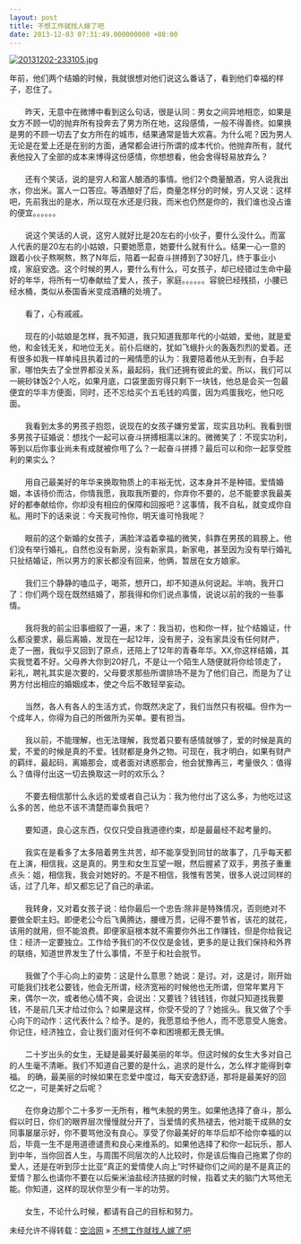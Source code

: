 ```yaml
---
layout: post
title: 不想工作就找人嫁了吧
date: 2013-12-03 07:31:49.000000000 +08:00
---
```


[![20131202-233105.jpg](http://kongqia.com/wp-content/uploads/2013/12/20131202-2331051.jpg)](http://kongqia.com/wp-content/uploads/2013/12/20131202-2331051.jpg)

年前，他们两个结婚的时候，我就很想对他们说这么番话了，看到他们幸福的样子，忍住了。  
 　　  
 　　昨天，无意中在微博中看到这么句话，很是认同：男女之间异地相恋，如果是女方不顾一切的抛弃所有投奔去了男方所在地，这段感情，一般不得善终。如果换是男的不顾一切去了女方所在的城市，结果通常是皆大欢喜。为什么呢？因为男人无论是在爱上还是在别的方面，通常都会进行所谓的成本代价。他抛弃所有，就代表他投入了全部的成本来博得这份感情，你想想看，他会舍得轻易放弃么？  
 　　  
 　　还有个笑话，说的是穷人和富人酿酒的事情。他们2个商量酿酒，穷人说我出水，你出米。富人一口答应。等酒酿好了后，商量怎样分的时候，穷人又说：这样吧，先前我出的是水，所以现在水还是归我，而米也仍然是你的，我们谁也没占谁的便宜。。。。。。  
 　　  
 　　说这个笑话的人说，这穷人就好比是20左右的小伙子，要什么没什么。而富人代表的是20左右的小姑娘，只要她愿意，她要什么就有什么。结果一心一意的跟着小伙子熬啊熬，熬了N年后，陪着一起奋斗拼搏到了30好几，终于事业小成，家庭安逸。这个时候的男人，要什么有什么，可女孩子，却已经错过生命中最好的年华，将所有一切奉献给了爱人，孩子，家庭。。。。。。容貌已经残损，小腰已经水桶，类似从泰国香米变成酒糟的处境了。  
 　　  
 　　看了，心有戚戚。  
 　　  
 　　现在的小姑娘是怎样，我不知道，我只知道我那年代的小姑娘，爱他，就是爱他，和金钱无关，和地位无关。前仆后继的，犹如飞蛾扑火的轰轰烈烈的爱着。还有很多如我一样单纯且执着过的一厢情愿的认为：我要陪着他从无到有，白手起家，哪怕失去了全世界都没关系，最起码，我们还拥有彼此的爱。所以，我们可以一碗砂钵饭2个人吃，如果月底，口袋里面穷得只剩下一块钱，他总是会买一包最便宜的华丰方便面，同时，还不忘给买个五毛钱的鸡蛋，因为鸡蛋我吃，他只吃面。  
 　　  
 　　我看到太多的男孩子抱怨，说现在的女孩子嫌穷爱富，现实且功利。我看到很多男孩子征婚说：想找个一起可以奋斗拼搏相濡以沫的。微微笑了：不现实功利，等到以后你事业尚未有成就被你甩了么？一起奋斗拼搏？最后可以和你一起享受胜利的果实么？  
 　　  
 　　用自己最美好的年华来换取物质上的丰裕无忧，这本身并不是种错。爱情婚姻，本该待价而沽，你情我愿，我取我所要的，你弃你不要的，总不能要求我最美好的都奉献给你，你却没有相应的保障和回报吧？这事情，我不自私，就变成你自私。用时下的话来说：今天我可怜你，明天谁可怜我呢？  
 　　  
 　　眼前的这个新婚的女孩子，满脸洋溢着幸福的微笑，斜靠在男孩的肩膀上。他们没有举行婚礼，自然也没有新房，没有新家具，新家电，甚至因为没有举行婚礼只扯结婚证，所以男方的家长都没有回来，他俩，暂居在女方娘家。  
 　　  
 　　我们三个静静的嗑瓜子，喝茶，想开口，却不知道从何说起。半响，我开口了：你们两个现在既然结婚了，那我得和你们说点事情，说说以前的我的一些事情。  
 　　  
 　　我将我的前尘旧事细叙了一遍，末了：我当初，也和你一样，扯个结婚证，什么都没要求，最后离婚，发现在一起12年，没有房子，没有家具没有任何财产，走了一圈，我似乎又回到了原点，还陪上了12年的青春年华。XX,你这样结婚，其实我觉着不好。父母养大你到20好几，不是让一个陌生人随便就将你给领走了，彩礼，聘礼其实是次要的，父母要求那些所谓排场不是为了他们自己，而是为了让男方付出相应的婚姻成本，使之今后不敢轻举妄动。  
 　　  
 　　当然，各人有各人的生活方式，你既然决定了，我们当然只有祝福。但作为一个成年人，你得为自己的所做所为买单。要有担当。  
 　　  
 　　我以前，不能理解，也无法理解，我觉着只要有感情就够了，爱的时候是真的爱，不爱的时候是真的不爱。钱财都是身外之物。可现在，我才明白，如果有财产的羁绊，最起码，离婚那会，或者面对诱惑那会，他会犹豫再三，考量很久：值得么？值得付出这一切去换取这一时的欢乐么？  
 　　  
 　　不要去相信那什么永远的爱或者自己认为：我为他付出了这么多，为他吃过这么多的苦，他总不该不清楚而辜负我吧？  
 　　  
 　　要知道，良心这东西，仅仅只受自我道德约束，却是最最经不起考量的。  
 　　  
 　　我实在是看多了太多陪着男生共苦，却不能享受到同甘的故事了，几乎每天都在上演，相信我，这是真的。男生和女生互望一眼，然后握紧了双手，男孩子重重点头：姐，相信我，我会对她好的。不是不相信，我惟有苦笑，很多人说过同样的话，过了几年，却又都忘记了自己的承诺。  
 　　  
 　　我转身，又对着女孩子说：给你最后一个忠告:除非是特殊情况，否则绝对不要做全职主妇。即便老公今后飞黄腾达，腰缠万贯，记得不要节省，该花的就花，该用的就用，但不能浪费。即便家庭根本就不需要你外出工作赚钱，但是你给我记住：经济一定要独立。工作给予我们的不仅仅是金钱，更多的是让我们保持和外界的联络，知道世界发生了什么事情，不至于和社会脱节。  
 　　  
 　　我做了个手心向上的姿势：这是什么意思？她说：是讨。对，这是讨，刚开始可能我们找老公要钱，他会无所谓，经济宽裕的时候他也无所谓，但常年累月下来，偶尔一次，或者他心情不爽，会说出：又要钱？钱钱钱，你就只知道找我要钱，不是前几天才给过你么？如果是这样，你受不受的了？她摇头。我又做了个手心向下的动作：这代表什么？给予。是的，我愿意给予他人，而不愿意受人施舍。你记住，经济独立，会让我们面对任何不幸和困境都无畏无惧。  
 　　  
 　　二十岁出头的女生，无疑是最美好最美丽的年华。但这时候的女生大多对自己的人生毫不清晰。我们不知道自己要的是什么，追求的是什么，怎么样才能得到幸福。 的确，最美丽的时候如果在恋爱中度过，每天安逸舒适，那将是最美好的回忆之一，可是美好之后呢？  
 　　  
 　　在你身边那个二十多岁一无所有，稚气未脱的男生。如果他选择了奋斗，那么假以时日，你们的眼界层次慢慢就分开了，当爱情的炙热褪去，他对能干成熟的女同事屡屡示好，你不要骂他没有良心。享受了你最美好的年华后却不给你幸福的以后，毕竟一生不是用道德谴责和良心来维系的。如果他选择了和你一起玩乐，那人到中年，当你回首人生，与周围不同层次的人比较时，你是该后悔自己拖累了你的爱人，还是在听到莎士比亚“真正的爱情使人向上”时怀疑你们之间的是不是真正的爱情？那么也请你不要在以后柴米油盐经济拮据的时候，指着丈夫的脑门大骂他无能。你知道，这样的现状你至少有一半的功劳。  
 　　  
 　　女生，不论什么时候，都请有自己的目标和努力。

未经允许不得转载：[空洽网](http://kongqia.com) » [不想工作就找人嫁了吧](http://kongqia.com/18146.html)


